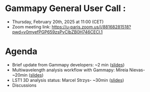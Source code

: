 # Gammapy General User Call : 

* Thursday, February 20th, 2025 at 11:00 (CET)
* Zoom meeting link: https://u-paris.zoom.us/j/88168281518?pwd=v0myefPGP659zsPvClbZB0H746CECl.1

# Agenda

* Brief update from Gammapy developers: ~2 min ([slides](intro.pdf))
* Multiwavelength analysis workflow with Gammapy:  Mireia Nievas- ~20min ([slides](Gammapy_MWL_user_call_mnievas.pdf))
* LST1 3D analysis status: Marcel Strzys- ~30min ([slides]()) 
* Discussions
